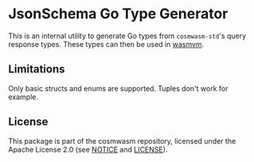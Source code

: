 # JsonSchema Go Type Generator

This is an internal utility to generate Go types from `cosmwasm-std`'s query
response types. These types can then be used in
[wasmvm](https://github.com/CosmWasm/wasmvm).

## Limitations

Only basic structs and enums are supported. Tuples don't work for example.

## License

This package is part of the cosmwasm repository, licensed under the Apache
License 2.0 (see [NOTICE](https://github.com/CosmWasm/cosmwasm/blob/main/NOTICE)
and [LICENSE](https://github.com/CosmWasm/cosmwasm/blob/main/LICENSE)).
